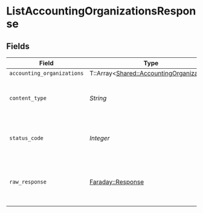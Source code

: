 # ListAccountingOrganizationsResponse


## Fields

| Field                                                                                     | Type                                                                                      | Required                                                                                  | Description                                                                               |
| ----------------------------------------------------------------------------------------- | ----------------------------------------------------------------------------------------- | ----------------------------------------------------------------------------------------- | ----------------------------------------------------------------------------------------- |
| `accounting_organizations`                                                                | T::Array<[Shared::AccountingOrganization](../../models/shared/accountingorganization.md)> | :heavy_minus_sign:                                                                        | Successful                                                                                |
| `content_type`                                                                            | *String*                                                                                  | :heavy_check_mark:                                                                        | HTTP response content type for this operation                                             |
| `status_code`                                                                             | *Integer*                                                                                 | :heavy_check_mark:                                                                        | HTTP response status code for this operation                                              |
| `raw_response`                                                                            | [Faraday::Response](https://www.rubydoc.info/gems/faraday/Faraday/Response)               | :heavy_check_mark:                                                                        | Raw HTTP response; suitable for custom response parsing                                   |